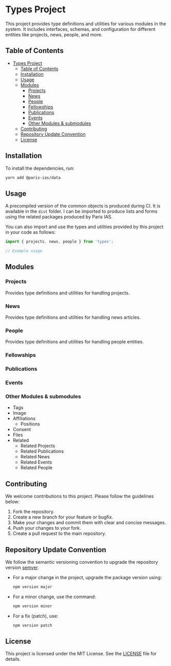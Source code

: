 # Types Project

This project provides type definitions and utilities for various modules in the system. It includes interfaces, schemas, and configuration for different entities like projects, news, people, and more.

## Table of Contents

- [Types Project](#types-project)
  - [Table of Contents](#table-of-contents)
  - [Installation](#installation)
  - [Usage](#usage)
  - [Modules](#modules)
    - [Projects](#projects)
    - [News](#news)
    - [People](#people)
    - [Fellowships](#fellowships)
    - [Publications](#publications)
    - [Events](#events)
    - [Other Modules \& submodules](#other-modules--submodules)
  - [Contributing](#contributing)
  - [Repository Update Convention](#repository-update-convention)
  - [License](#license)

## Installation

To install the dependencies, run:

```bash
yarn add @paris-ias/data
```

## Usage

A precompiled version of the common objects is produced during CI. It is available in the `dist` folder. I can be imported to produce lists and forms using the related packages produced by Paris IAS.

You can also import and use the types and utilities provided by this project in your code as follows:

```ts
import { projects, news, people } from 'types';

// Example usage

```

## Modules

### Projects

Provides type definitions and utilities for handling projects.

### News

Provides type definitions and utilities for handling news articles.

### People

Provides type definitions and utilities for handling people entities.

### Fellowships

### Publications

### Events

### Other Modules & submodules

- Tags
- Image
- Affiliations
  - Positions
- Consent
- Files
- Related
  - Related Projects
  - Related Publications
  - Related News
  - Related Events
  - Related People

## Contributing

We welcome contributions to this project. Please follow the guidelines below:

1. Fork the repository.
2. Create a new branch for your feature or bugfix.
3. Make your changes and commit them with clear and concise messages.
4. Push your changes to your fork.
5. Create a pull request to the main repository.

## Repository Update Convention

We follow the semantic versioning convention to upgrade the repository version [semver](https://semver.org/).

- For a major change in the project, upgrade the package version using:

  ```bash
  npm version major
  ```

- For a minor change, use the command:

  ```bash
  npm version minor
  ```

- For a fix (patch), use:

  ```bash
  npm version patch
  ```

## License

This project is licensed under the MIT License. See the [LICENSE](LICENSE) file for details.